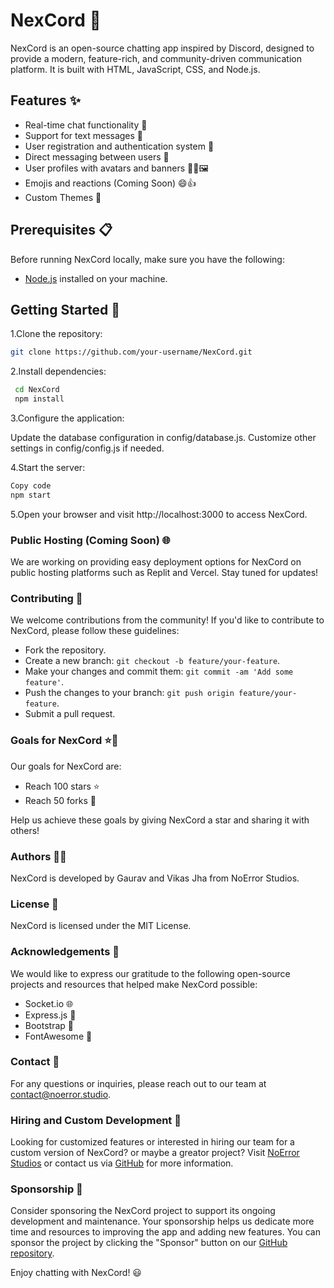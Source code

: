 # NexCord 🚀

NexCord is an open-source chatting app inspired by Discord, designed to provide a modern, feature-rich, and community-driven communication platform. It is built with HTML, JavaScript, CSS, and Node.js.

## Features ✨

- Real-time chat functionality 💬
- Support for text messages 📝
- User registration and authentication system 🔐
- Direct messaging between users 📩
- User profiles with avatars and banners 🙋‍♂️🖼️
- Emojis and reactions (Coming Soon) 😄👍
- Custom Themes 🌈

## Prerequisites 📋

Before running NexCord locally, make sure you have the following:

- [Node.js](https://nodejs.org/en/download/) installed on your machine.

## Getting Started 🚀


1.Clone the repository:

   ```bash
   git clone https://github.com/your-username/NexCord.git
   ```
2.Install dependencies:

   ```bash
    cd NexCord
    npm install
```

3.Configure the application:

Update the database configuration in config/database.js.
Customize other settings in config/config.js if needed.

4.Start the server:

   ```bash
   Copy code
   npm start
   ```
5.Open your browser and visit http://localhost:3000 to access NexCord.

### Public Hosting (Coming Soon) 🌐

We are working on providing easy deployment options for NexCord on public hosting platforms such as Replit and Vercel. Stay tuned for updates!

### Contributing 🤝

We welcome contributions from the community! If you'd like to contribute to NexCord, please follow these guidelines:

- Fork the repository.
- Create a new branch: `git checkout -b feature/your-feature`.
- Make your changes and commit them: `git commit -am 'Add some feature'`.
- Push the changes to your branch: `git push origin feature/your-feature`.
- Submit a pull request.

### Goals for NexCord ⭐🍴

Our goals for NexCord are:

- Reach 100 stars ⭐
- Reach 50 forks 🍴

Help us achieve these goals by giving NexCord a star and sharing it with others!

### Authors 👨‍💻

NexCord is developed by Gaurav and Vikas Jha from NoError Studios.

### License 📄

NexCord is licensed under the MIT License.

### Acknowledgements 🙏

We would like to express our gratitude to the following open-source projects and resources that helped make NexCord possible:

- Socket.io 🌐
- Express.js 🚂
- Bootstrap 🎨
- FontAwesome 🌈

### Contact 📧

For any questions or inquiries, please reach out to our team at contact@noerror.studio.

### Hiring and Custom Development 💼

Looking for customized features or interested in hiring our team for a custom version of NexCord? or maybe a greator project? Visit [NoError Studios](https://www.noerrorstudios.com/) or contact us via [GitHub](https://github.com/Saizuo) for more information.

### Sponsorship 💖

Consider sponsoring the NexCord project to support its ongoing development and maintenance. Your sponsorship helps us dedicate more time and resources to improving the app and adding new features. You can sponsor the project by clicking the "Sponsor" button on our [GitHub repository](https://github.com/noerrorstudios/NexCord).

Enjoy chatting with NexCord! 😃
